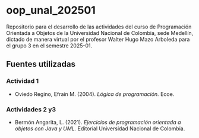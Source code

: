 # oop_unal_202501

Repositorio para el desarrollo de las actividades del curso de Programación Orientada a Objetos de la Universidad Nacional de Colombia, sede Medellín, dictado de manera virtual por el profesor Walter Hugo Mazo Arboleda para el grupo 3 en el semestre 2025-01.

## Fuentes utilizadas

### Actividad 1
- Oviedo Regino, Efrain M. (2004). *Lógica de programación.* Ecoe.

### Actividades 2 y3
- Bermón Angarita, L. (2021). *Ejercicios de programación orientada a objetos con Java y UML.* Editorial Universidad Nacional de Colombia.
